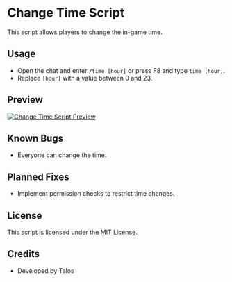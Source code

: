 # Change Time Script

This script allows players to change the in-game time.

## Usage

- Open the chat and enter `/time [hour]` or press F8 and type `time [hour]`.
- Replace `[hour]` with a value between 0 and 23.

## Preview

[![Change Time Script Preview](https://streamable.com/fukpxi)](https://streamable.com/fukpxi)

## Known Bugs

- Everyone can change the time.

## Planned Fixes

- Implement permission checks to restrict time changes.

## License

This script is licensed under the [MIT License](LICENSE.md).

## Credits

- Developed by Talos
